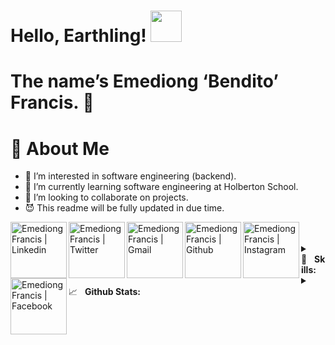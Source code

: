 # Hello, Earthling! <img align="bottom" width="50px" src="https://c.tenor.com/2DS9Eu99SH0AAAAj/earth-terre.gif"/>
# The name&rsquo;s Emediong &lsquo;Bendito&rsquo; Francis. 🤝

# 🎩 About Me 

- 👀 I’m interested in software engineering (backend).
- 🌱 I’m currently learning software engineering at Holberton School.
- 💞️ I’m looking to collaborate on projects.
- 😈  This readme will be fully updated in due time.

 <a href="https://www.linkedin.com/in/emediong-francis-868338205/">
    <img align="left" alt="Emediong Francis | Linkedin" width="90px" src="https://img.shields.io/badge/LinkedIn-0A66C2?style=for-the-badge&logo=LinkedIn&logoColor=blue"/>
  </a>
  <a href="https://twitter.com/emediongfrancis">
    <img align="left" alt="Emediong Francis | Twitter" width="90px" src="https://img.shields.io/badge/Twitter-1DA1F2?style=for-the-badge&logo=Twitter&logoColor=blue"/>
  </a>

  <a href="mailto:emediongfrancis@gmail.com">
    <img align="left" alt="Emediong Francis | Gmail" width="90px" src="https://img.shields.io/badge/Gmail-EA4335?style=for-the-badge&logo=Gmail&logoColor=white"/>
  </a>
  <a href="https://github.com/EmediongFrancis/">
    <img align="left" alt="Emediong Francis | Github" width="90px" src="https://img.shields.io/badge/GitHub-000000?style=for-the-badge&logo=GitHub&logoColor=white"/>
  </a>
  <a href="https://instagram.com/benditofrancis/">
    <img align="left" alt="Emediong Francis | Instagram" width="90px" src="https://img.shields.io/badge/Instagram-E4405F?style=for-the-badge&logo=Instagram&logoColor=white"/>
  </a>
  <a href="https://facebook.com/emediongfrancis15/">
    <img align="left" alt="Emediong Francis | Facebook" width="90px" src="https://img.shields.io/badge/Facebook-1877F2?style=for-the-badge&logo=Facebook&logoColor=white"/>
  </a>
  
<br/>
<br/>
<details>
	<summary>💼&nbsp;&nbsp;&nbsp;<b>Skills:</b></summary>
	<br/>
<img src = "https://img.shields.io/badge/-HTML5-E34F26?style=flat&logo=html5&logoColor=white">
<img src = "https://img.shields.io/badge/-CSS3-1572B6?style=flat&logo=css3&logoColor=white">
<img src="https://img.shields.io/badge/-JavaScript-eed718?style=flat&logo=javascript&logoColor=ffffff">
<img src="https://img.shields.io/badge/Python-3776AB?style=flat&logo=python&logoColor=white">
<img src="https://img.shields.io/badge/Flask-000000?style=flat&logo=flask&logoColor=white">
<img src="https://img.shields.io/badge/-MongoDB-4DB33D?style=flat&logo=mongodb&logoColor=FFFFFF">
<img src="https://img.shields.io/badge/-MySQL-F29111?style=flat&logo=mysql&logoColor=FFFFFF">
<img src="https://img.shields.io/badge/C-00599C?style=flat&logo=c&logoColor=white">
<img src="http://img.shields.io/badge/-Git-F1502F?style=flat&logo=git&logoColor=FFFFFF">
<img src="http://img.shields.io/badge/-Github-000000?style=flat&logo=github&logoColor=FFFFFF">
<img src="http://img.shields.io/badge/-VS%20Code-007ACC?style=flat&logo=visual%20studio%20code&logoColor=white">
<img src = "https://img.shields.io/badge/Linux-FCC624?style=flat&logo=Linux&logoColor=white">
<img src = "https://img.shields.io/badge/Kali%20Linux-557C94?style=flat&logo=Kalilinux&logoColor=white">
<img src = "https://img.shields.io/badge/Bash-4EAA25?style=flat&logo=gnubash&logoColor=white">
<img src = "https://img.shields.io/badge/Npm-CB3837?style=flat&logo=npm&logoColor=white">
</details>


<details>
	<summary>📈&nbsp;&nbsp;&nbsp;<b>Github Stats:</b></summary>
	<br/>
![Emediong's Github stats](https://github-readme-stats.vercel.app/api?username=emediongfrancis&show_icons=true&theme=radical)
[![Top Langs](https://github-readme-stats.vercel.app/api/top-langs/?username=emediongfrancis&langs_count=10&layout=compact&theme=radical)](https://github.com/emediongfrancis/github-readme-stats)
</details>
<!---
EmediongFrancis/EmediongFrancis is a ✨ special ✨ repository because its `README.md` (this file) appears on your GitHub profile.
You can click the Preview link to take a look at your changes.
--->
